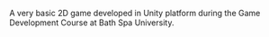 A very basic 2D game developed in Unity platform during the Game Development Course at Bath Spa University.
